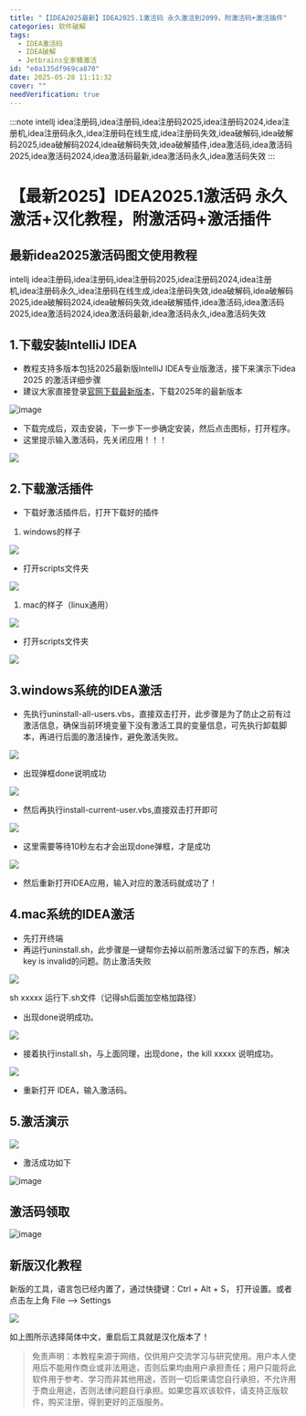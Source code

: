 ```yaml
---
title: "【IDEA2025最新】IDEA2025.1激活码 永久激活到2099，附激活码+激活插件"
categories: 软件破解
tags: 
  - IDEA激活码
  - IDEA破解
  - Jetbrains全家桶激活
id: "e0a135df969ca870"
date: 2025-05-28 11:11:32
cover: ""
needVerification: true
---
```


:::note
intellj idea注册码,idea注册码,idea注册码2025,idea注册码2024,idea注册机,idea注册码永久,idea注册码在线生成,idea注册码失效,idea破解码,idea破解码2025,idea破解码2024,idea破解码失效,idea破解插件,idea激活码,idea激活码2025,idea激活码2024,idea激活码最新,idea激活码永久,idea激活码失效
:::

# 【最新2025】IDEA2025.1激活码 永久激活+汉化教程，附激活码+激活插件

## 最新idea2025激活码图文使用教程
intellj idea注册码,idea注册码,idea注册码2025,idea注册码2024,idea注册机,idea注册码永久,idea注册码在线生成,idea注册码失效,idea破解码,idea破解码2025,idea破解码2024,idea破解码失效,idea破解插件,idea激活码,idea激活码2025,idea激活码2024,idea激活码最新,idea激活码永久,idea激活码失效

## 1.下载安装IntelliJ IDEA
- 教程支持多版本包括2025最新版IntelliJ IDEA专业版激活，接下来演示下idea 2025 的激活详细步骤
- 建议大家直接登录[官网下载最新版本](https://www.jetbrains.com.cn/idea/download)，下载2025年的最新版本

![image](https://gitee.com/jianlao888/ideaactivation-code/raw/master/img/idea0.png "最新版本和时间")

- 下载完成后，双击安装，下一步下一步确定安装，然后点击图标，打开程序。
- 这里提示输入激活码，先关闭应用！！！

![](https://gitee.com/jianlao888/ideaactivation-code/raw/master/img/idea1.png)


## 2.下载激活插件

- 下载好激活插件后，打开下载好的插件

1. windows的样子

![](https://gitee.com/jianlao888/ideaactivation-code/raw/master/img/idea2.png)


- 打开scripts文件夹

![](https://gitee.com/jianlao888/ideaactivation-code/raw/master/img/idea3.png)


1. mac的样子（linux通用）

![](https://gitee.com/jianlao888/ideaactivation-code/raw/master/img/ieda4.jpg)


- 打开scripts文件夹

![](https://gitee.com/jianlao888/ideaactivation-code/raw/master/img/ieda5.jpg)


## 3.windows系统的IDEA激活

- 先执行uninstall-all-users.vbs，直接双击打开，此步骤是为了防止之前有过激活信息，确保当前环境变量下没有激活工具的变量信息，可先执行卸载脚本，再进行后面的激活操作，避免激活失败。

![](https://gitee.com/jianlao888/ideaactivation-code/raw/master/img/idea6.jpg)


- 出现弹框done说明成功

![](https://gitee.com/jianlao888/ideaactivation-code/raw/master/img/idea7.jpg)


- 然后再执行install-current-user.vbs,直接双击打开即可

![](https://gitee.com/jianlao888/ideaactivation-code/raw/master/img/idea8.jpg)


- 这里需要等待10秒左右才会出现done弹框，才是成功

![](https://gitee.com/jianlao888/ideaactivation-code/raw/master/img/idea9.jpg)


- 然后重新打开IDEA应用，输入对应的激活码就成功了！

## 4.mac系统的IDEA激活

- 先打开终端
- 再运行uninstall.sh，此步骤是一键帮你去掉以前所激活过留下的东西，解决key is invalid的问题。防止激活失败

![](https://gitee.com/jianlao888/ideaactivation-code/raw/master/img/idea11.jpg)

sh xxxxx 运行下.sh文件（记得sh后面加空格加路径）

- 出现done说明成功。

![](https://gitee.com/jianlao888/ideaactivation-code/raw/master/img/idea12.jpg)

- 接着执行install.sh，与上面同理，出现done，the kill xxxxx 说明成功。

![](https://gitee.com/jianlao888/ideaactivation-code/raw/master/img/idea13.jpg)

- 重新打开 IDEA，输入激活码。

## 5.激活演示

![](https://gitee.com/jianlao888/ideaactivation-code/raw/master/img/idea14.png)

- 激活成功如下

![image](https://gitee.com/jianlao888/ideaactivation-code/raw/master/img/idea15.png)


## 激活码领取

![image](https://gitee.com/jianlao888/ideaactivation-code/raw/master/img/7zwp03g.png "领取激活码")

## 新版汉化教程

新版的工具，语言包已经内置了，通过快捷键：Ctrl + Alt + S， 打开设置。或者点击左上角 File —\> Settings

![](https://gitee.com/jianlao888/ideaactivation-code/raw/master/img/idea16.png)


如上图所示选择简体中文，重启后工具就是汉化版本了！

> 免责声明：本教程来源于网络，仅供用户交流学习与研究使用。用户本人使用后不能用作商业或非法用途，否则后果均由用户承担责任；用户只能将此软件用于参考、学习而非其他用途，否则一切后果请您自行承担，不允许用于商业用途，否则法律问题自行承担。如果您喜欢该软件，请支持正版软件，购买注册，得到更好的正版服务。